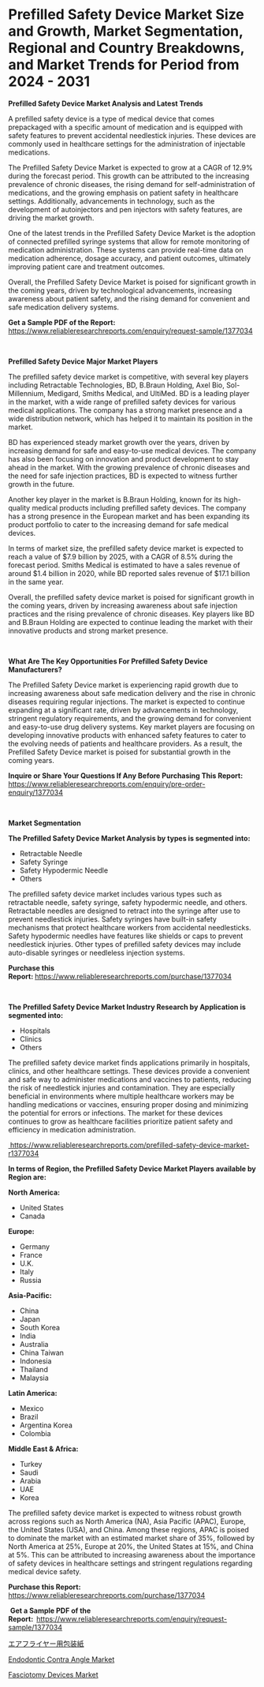<p><h1>Prefilled Safety Device Market Size and Growth, Market Segmentation, Regional and Country Breakdowns, and Market Trends for Period from 2024 -  2031</h1></p><p><strong>Prefilled Safety Device Market Analysis and Latest Trends</strong></p>
<p><p>A prefilled safety device is a type of medical device that comes prepackaged with a specific amount of medication and is equipped with safety features to prevent accidental needlestick injuries. These devices are commonly used in healthcare settings for the administration of injectable medications.</p><p>The Prefilled Safety Device Market is expected to grow at a CAGR of 12.9% during the forecast period. This growth can be attributed to the increasing prevalence of chronic diseases, the rising demand for self-administration of medications, and the growing emphasis on patient safety in healthcare settings. Additionally, advancements in technology, such as the development of autoinjectors and pen injectors with safety features, are driving the market growth.</p><p>One of the latest trends in the Prefilled Safety Device Market is the adoption of connected prefilled syringe systems that allow for remote monitoring of medication administration. These systems can provide real-time data on medication adherence, dosage accuracy, and patient outcomes, ultimately improving patient care and treatment outcomes.</p><p>Overall, the Prefilled Safety Device Market is poised for significant growth in the coming years, driven by technological advancements, increasing awareness about patient safety, and the rising demand for convenient and safe medication delivery systems.</p></p>
<p><strong>Get a Sample PDF of the Report:&nbsp;</strong> <a href="https://www.reliableresearchreports.com/enquiry/request-sample/1377034">https://www.reliableresearchreports.com/enquiry/request-sample/1377034</a></p>
<p>&nbsp;</p>
<p><strong>Prefilled Safety Device Major Market Players</strong></p>
<p><p>The prefilled safety device market is competitive, with several key players including Retractable Technologies, BD, B.Braun Holding, Axel Bio, Sol-Millennium, Medigard, Smiths Medical, and UltiMed. BD is a leading player in the market, with a wide range of prefilled safety devices for various medical applications. The company has a strong market presence and a wide distribution network, which has helped it to maintain its position in the market.</p><p>BD has experienced steady market growth over the years, driven by increasing demand for safe and easy-to-use medical devices. The company has also been focusing on innovation and product development to stay ahead in the market. With the growing prevalence of chronic diseases and the need for safe injection practices, BD is expected to witness further growth in the future.</p><p>Another key player in the market is B.Braun Holding, known for its high-quality medical products including prefilled safety devices. The company has a strong presence in the European market and has been expanding its product portfolio to cater to the increasing demand for safe medical devices.</p><p>In terms of market size, the prefilled safety device market is expected to reach a value of $7.9 billion by 2025, with a CAGR of 8.5% during the forecast period. Smiths Medical is estimated to have a sales revenue of around $1.4 billion in 2020, while BD reported sales revenue of $17.1 billion in the same year.</p><p>Overall, the prefilled safety device market is poised for significant growth in the coming years, driven by increasing awareness about safe injection practices and the rising prevalence of chronic diseases. Key players like BD and B.Braun Holding are expected to continue leading the market with their innovative products and strong market presence.</p></p>
<p>&nbsp;</p>
<p><strong>What Are The Key Opportunities For Prefilled Safety Device Manufacturers?</strong></p>
<p><p>The Prefilled Safety Device market is experiencing rapid growth due to increasing awareness about safe medication delivery and the rise in chronic diseases requiring regular injections. The market is expected to continue expanding at a significant rate, driven by advancements in technology, stringent regulatory requirements, and the growing demand for convenient and easy-to-use drug delivery systems. Key market players are focusing on developing innovative products with enhanced safety features to cater to the evolving needs of patients and healthcare providers. As a result, the Prefilled Safety Device market is poised for substantial growth in the coming years.</p></p>
<p><strong>Inquire or Share Your Questions If Any Before Purchasing This Report:</strong> <a href="https://www.reliableresearchreports.com/enquiry/pre-order-enquiry/1377034">https://www.reliableresearchreports.com/enquiry/pre-order-enquiry/1377034</a></p>
<p>&nbsp;</p>
<p><strong>Market Segmentation</strong></p>
<p><strong>The Prefilled Safety Device Market Analysis by types is segmented into:</strong></p>
<p><ul><li>Retractable Needle</li><li>Safety Syringe</li><li>Safety Hypodermic Needle</li><li>Others</li></ul></p>
<p><p>The prefilled safety device market includes various types such as retractable needle, safety syringe, safety hypodermic needle, and others. Retractable needles are designed to retract into the syringe after use to prevent needlestick injuries. Safety syringes have built-in safety mechanisms that protect healthcare workers from accidental needlesticks. Safety hypodermic needles have features like shields or caps to prevent needlestick injuries. Other types of prefilled safety devices may include auto-disable syringes or needleless injection systems.</p></p>
<p><strong>Purchase this Report:&nbsp;</strong><a href="https://www.reliableresearchreports.com/purchase/1377034">https://www.reliableresearchreports.com/purchase/1377034</a></p>
<p>&nbsp;</p>
<p><strong>The Prefilled Safety Device Market Industry Research by Application is segmented into:</strong></p>
<p><ul><li>Hospitals</li><li>Clinics</li><li>Others</li></ul></p>
<p><p>The prefilled safety device market finds applications primarily in hospitals, clinics, and other healthcare settings. These devices provide a convenient and safe way to administer medications and vaccines to patients, reducing the risk of needlestick injuries and contamination. They are especially beneficial in environments where multiple healthcare workers may be handling medications or vaccines, ensuring proper dosing and minimizing the potential for errors or infections. The market for these devices continues to grow as healthcare facilities prioritize patient safety and efficiency in medication administration.</p></p>
<p><a href="https://www.reliableresearchreports.com/prefilled-safety-device-market-r1377034">&nbsp;https://www.reliableresearchreports.com/prefilled-safety-device-market-r1377034</a></p>
<p><strong>In terms of Region, the Prefilled Safety Device Market Players available by Region are:</strong></p>
<p>
    <p> <strong> North America: </strong>
        <ul>
            <li>United States</li>
            <li>Canada</li>
        </ul>
        </p> 
    <p> <strong> Europe: </strong>
        <ul>
            <li>Germany</li>
            <li>France</li>
            <li>U.K.</li>
            <li>Italy</li>
            <li>Russia</li>
        </ul>
        </p> 
    <p> <strong> Asia-Pacific: </strong>
        <ul>
            <li>China</li>
            <li>Japan</li>
            <li>South Korea</li>
            <li>India</li>
            <li>Australia</li>
            <li>China Taiwan</li>
            <li>Indonesia</li>
            <li>Thailand</li>
            <li>Malaysia</li>
        </ul>
        </p> 
    <p> <strong> Latin America: </strong>
        <ul>
            <li>Mexico</li>
            <li>Brazil</li>
            <li>Argentina Korea</li>
            <li>Colombia</li>
        </ul>
        </p> 
    <p> <strong> Middle East & Africa: </strong>
        <ul>
            <li>Turkey</li>
            <li>Saudi</li>
            <li>Arabia</li>
            <li>UAE</li>
            <li>Korea</li>
        </ul>
    </p>
    </p>
<p><p>The prefilled safety device market is expected to witness robust growth across regions such as North America (NA), Asia Pacific (APAC), Europe, the United States (USA), and China. Among these regions, APAC is poised to dominate the market with an estimated market share of 35%, followed by North America at 25%, Europe at 20%, the United States at 15%, and China at 5%. This can be attributed to increasing awareness about the importance of safety devices in healthcare settings and stringent regulations regarding medical device safety.</p></p>
<p><strong>Purchase this Report: </strong><a href="https://www.reliableresearchreports.com/purchase/1377034">https://www.reliableresearchreports.com/purchase/1377034</a></p>
<p>&nbsp;<strong>Get a Sample PDF of the Report:&nbsp;&nbsp;</strong><a href="https://www.reliableresearchreports.com/enquiry/request-sample/1377034">https://www.reliableresearchreports.com/enquiry/request-sample/1377034</a></p>
<p><strong></strong></p>
<p><p><a href="https://github.com/charm854/Market-Research-Report-List-1/blob/main/1770570114717.md">エアフライヤー用包装紙</a></p><p><a href="https://github.com/jodemen/Market-Research-Report-List-3/blob/main/endodontic-contra-angle-market.md">Endodontic Contra Angle Market</a></p><p><a href="https://view.publitas.com/reportprime-1/global-fasciotomy-devices-market-size-is-expected-to-experience-a-cagr-of-14-through-2024-2031-according-to-industry-projections/">Fasciotomy Devices Market</a></p></p>
